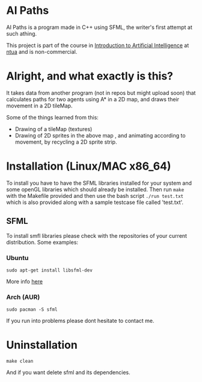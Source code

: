 # AI Paths
AI Paths is a program made in C++ using SFML, the writer's first attempt at such athing.


This project is part of the course in [Introduction to Artificial Intelligence] at [ntua] and is non-commercial.

# Alright, and what exactly is this?
It takes data from another program (not in repos but might upload soon) 
that calculates paths for two agents using A* in a 2D map, and draws their movement in a 2D tileMap.

Some of the things learned from this:
- Drawing of a tileMap (textures)
- Drawing of 2D sprites in the above map , and animating according to movement, by recycling a 2D sprite strip.


# Installation (Linux/MAC x86_64)
To install you have to have the SFML libraries installed for your system and some openGL libraries which should already be installed.
Then run `make` with the Makefile provided and then use the bash script `./run test.txt` which is also provided
along with a sample testcase file called 'test.txt'.



## SFML
To install smfl libraries please check with the repositories of your current distribution. Some examples:

### Ubuntu 

```
sudo apt-get install libsfml-dev
```
More info [here]
### Arch (AUR)
```
sudo pacman -S sfml
```

If you run into problems please dont hesitate to contact me.

# Uninstallation
```
make clean 
```
And if you want delete sfml and its dependencies.

[//]: # (These are reference links used in the body of this note and get stripped out when the markdown processor does its job. There is no need to format nicely because it shouldn't be seen. Thanks SO - http://stackoverflow.com/questions/4823468/store-comments-in-markdown-syntax)
   [ntua]: <http://ece.ntua.gr>
   [Introduction to Artificial Intelligence]: <http://www.ece.ntua.gr/en/education/undergraduate?view=ugcourse&id=83>
   [here]: <http://www.sfml-dev.org/tutorials/2.0/start-linux.php>
